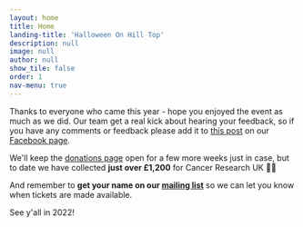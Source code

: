 ```yaml
---
layout: home
title: Home
landing-title: 'Halloween On Hill Top'
description: null
image: null
author: null
show_tile: false
order: 1
nav-menu: true
---
```

Thanks to everyone who came this year - hope you enjoyed the event as much as we did. Our team
get a real kick about hearing your feedback, so if you have any comments or feedback please
add it to <a href="https://www.facebook.com/HalloweenOnHillTop/posts/3034946050108918">this post</a> on our <a href="https://www.facebook.com/HalloweenOnHillTop">Facebook page</a>.

We'll keep the <a href="{{ site.donations-url }}">donations page</a> open for a few 
more weeks just in case, but to date we have collected **just over £1,200** for Cancer Research UK 👏👏

And remember to **get your name on our <a href="mailing-list.html">mailing list</a>** so we can let you
know when tickets are made available.

See y'all in 2022!